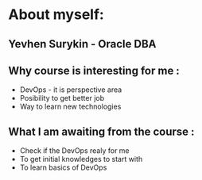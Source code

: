 # About myself:  
Yevhen Surykin  - Oracle DBA
----------------------------  

## Why course is interesting for me :  
* DevOps - it is perspective area  
* Posibility to get better job  
* Way to learn new technologies  

## What I am awaiting from the course :  
* Check if the DevOps realy for me  
* To get initial knowledges to start with  
* To learn basics of DevOps  

